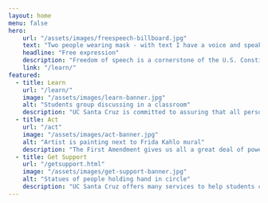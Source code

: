 ```yaml
---
layout: home
menu: false
hero:
    url: "/assets/images/freespeech-billboard.jpg"
    text: "Two people wearing mask - with text I have a voice and speak up"
    headline: "Free expression"
    description: "Freedom of speech is a cornerstone of the U.S. Constitution and academic freedom."
    link: "/learn/"
featured:
  - title: Learn
    url: "/learn/"
    image: "/assets/images/learn-banner.jpg"
    alt: "Students group discussing in a classroom"
    description: "UC Santa Cruz is committed to assuring that all persons may exercise the constitutionally protected rights of free expression, speech, and assembly."
  - title: Act
    url: "/act"
    image: "/assets/images/act-banner.jpg"
    alt: "Artist is painting next to Frida Kahlo mural"
    description: "The First Amendment gives us all a great deal of power by allowing us to express ourselves almost without reservation."
  - title: Get Support
    url: "/getsupport.html"
    image: "/assets/images/get-support-banner.jpg"
    alt: "Statues of people holding hand in circle"
    description: "UC Santa Cruz offers many services to help students cope with the discomfort that the free and open exchange of ideas can bring."
---
```

